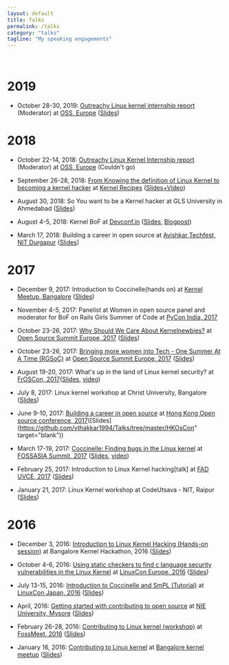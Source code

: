 ```yaml
---
layout: default
title: Talks
permalink: /talks
category: "talks"
tagline: "My speaking engagements"
---
```

<br>

# **2019**

- October 28-30, 2019: [Outreachy Linux kernel internship report](https://events19.linuxfoundation.org/events/open-source-summit-europe-2019/program/schedule/) (Moderator) at [OSS, Europe](https://events19.linuxfoundation.org/events/open-source-summit-europe-2019/) ([Slides](https://github.com/v-thakkar/Talks/blob/master/Linux_kernel_internship_report_Outreachy_OSS_EU_2019.pdf))

# **2018**

- October 22-14, 2018: [Outreachy Linux Kernel Internship report](https://events.linuxfoundation.org/events/open-source-summit-europe-2018/program/schedule/) (Moderator) at [OSS, Europe](https://events.linuxfoundation.org/events/open-source-summit-europe-2018/) (Couldn't go)

- September 26-28, 2018: [From Knowing the definition of Linux Kernel to becoming a kernel hacker](https://kernel-recipes.org/en/2018/talks/from-knowing-the-definition-of-linux-kernel-to-becoming-a-kernel-hacker/) at [Kernel Recipes](https://kernel-recipes.org/en/2018/) ([Slides+Video](https://kernel-recipes.org/en/2018/talks/from-knowing-the-definition-of-linux-kernel-to-becoming-a-kernel-hacker/))

- August 30, 2018: So You want to be a Kernel hacker at GLS University in Ahmedabad ([Slides](https://github.com/v-thakkar/Talks/blob/master/so_you_want-to_be_a_kernel_hacker.pdf))

- August 4-5, 2018: Kernel BoF at [Devconf.in](https://devconf.info/in) ([Slides](https://github.com/v-thakkar/Talks/tree/master/Kernel_BoF), [Blogpost](https://vaishalithakkar.in/other/2018/08/09/kernel-bof-at-devconf.html))

- March 17, 2018: Building a career in open source at [Avishkar Techfest, NIT Durgapur](https://www.facebook.com/aavishkar.nitd/) ([Slides](https://github.com/v-thakkar/Talks/blob/master/Building_a_career_in_open_source_NIT_Durgapur.pdf))


# **2017**

- December 9, 2017: Introduction to Coccinelle(hands on) at [Kernel Meetup, Bangalore](https://kernelmeetup.wordpress.com/2017/12/14/kernel-meetup-a-report/) ([Slides](https://github.com/v-thakkar/Talks/blob/master/Introduction%20to%20Coccinelle_Bangalore_kernel_meetup_december.pdf))

- November 4-5, 2017: Panelist at Women in open source panel and moderator for BoF on Rails Girls Summer of Code at [PyCon India, 2017](https://in.pycon.org/2017/)

- October 23-26, 2017: [Why Should We Care About Kernelnewbies?](http://sched.co/BxK3) at [Open Source Summit Europe, 2017](https://events17.linuxfoundation.org/events/open-source-summit-europe) ([Slides](https://github.com/nerdyvaishali/Talks/blob/master/Open%20Source%20Summit%2C%20Europe%20-%20Kernelnewbies%20talk.pdf))

- October 23-26, 2017: [Bringing more women into Tech - One Summer At A Time (RGSoC)](https://osseu17.sched.com/event/ByKR?iframe=no) at [Open Source Summit Europe, 2017](https://events17.linuxfoundation.org/events/open-source-summit-europe) ([Slides](https://github.com/v-thakkar/Talks/blob/master/RGSoC%20-%20Open%20source%20summit%2C%20EU.pdf))

- August 19-20, 2017: What's up in the land of Linux kernel security? at [FrOSCon, 2017](https://www.froscon.de/en/program/)([Slides](https://github.com/v-thakkar/Talks/blob/master/FrosCon_what's_up_in_the_land_of_linux_kernel_security.pdf), [video](https://www.youtube.com/watch?v=miO-pZf3V8c))

- July 8, 2017: Linux kernel workshop at Christ University, Bangalore ([Slides](https://github.com/v-thakkar/Linux-Kernel-Workshop/blob/master/Linux_kernel_workshop_christ.pdf))

- June 9-10, 2017: [Building a career in open source](https://hkoscon.org/2017/topics/building-a-career-in-open-source/) at [Hong Kong Open source conference, 2017](https://hkoscon.org/2017/topics/building-a-career-in-open-source/)([Slides](https://github.com/vthakkar1994/Talks/tree/master/HKOsCon" target="blank"))

- March 17-19, 2017: [Coccinelle: Finding bugs in the Linux kernel](https://2017.fossasia.org/tracks.html#2847) at [FOSSASIA Summit, 2017](http://2017.fossasia.org/) ([Slides](https://github.com/v-thakkar/Talks/blob/master/FOSSASIA_Coccinelle_talk.pdf), [video](https://www.youtube.com/watch?v=2sfJ9HNlU5w))

- February 25, 2017: Introduction to Linux Kernel hacking[talk] at [FAD UVCE, 2017](https://fedoraproject.org/wiki/FAD_UVCE_2017) ([Slides](https://github.com/v-thakkar/Linux-Kernel-Workshop/blob/master/UVCE_BLR_talk.pdf ))
							
- January 21, 2017: Linux Kernel workshop at CodeUtsava - NIT, Raipur ([Slides](https://github.com/v-thakkar/Linux-Kernel-Workshop/tree/master/NIT_raipur_workshop))


# **2016**

- December 3, 2016: [Introduction to Linux Kernel Hacking (Hands-on session)](https://kernelmeetup.wordpress.com/2016/11/30/kernel-hackathon-agenda/) at Bangalore Kernel Hackathon, 2016 ([Slides](https://github.com/v-thakkar/Talks/blob/master/Introduction%20to%20Linux%20Kernel%20Hacking.pdf))

- October 4-6, 2016: [Using static checkers to find c language security vulnerabilities in the Linux Kernel](https://linuxconcontainerconeurope2016.sched.org/event/7oA2?iframe=no) at [LinuxCon Europe, 2016](http://events.linuxfoundation.org/events/linuxcon-europe/) ([Slides](http://events.linuxfoundation.org/sites/events/files/slides/Using%20static%20checking%20to%20find%20security%20vulnerabilities%20in%20the%20Linux%20Kernel.pdf))

- July 13-15, 2016: [Introduction to Coccinelle and SmPL (Tutorial)](https://lcccjapan2016.sched.org/event/7Edf/introduction-to-coccinelle-and-smpl-vaishali-thakkar-oracle) at [LinuxCon Japan, 2016](https://lcccjapan2016.sched.com/) ([Slides](https://github.com/v-thakkar/Talks/tree/master/LinuxCon_Japan))

- April, 2016: [Getting started with contributing to open source](https://www.facebook.com/media/set/?set=a.496237300560501.1073741843.372967162887516&type=3) at [NIE University, Mysore](http://www.nie.ac.in/) ([Slides](https://github.com/v-thakkar/Talks/blob/master/NIE_IEEE_Presentation.pdf))

- February 26-28, 2016: [Contributing to Linux kernel (workshop)](https://fossmeet-nitc.talkfunnel.com/2016/19-contributing-to-linux-kernel-workshop) at [FossMeet, 2016](https://fossmeet-nitc.talkfunnel.com/2016/) ([Slides](https://github.com/v-thakkar/Linux-Kernel-Workshop/tree/master/FossMeet_2016_workshop))

- January 16, 2016: [Contributing to Linux kernel](https://kernelmeetup.wordpress.com/2016/01/14/workshop/) at [Bangalore kernel meetup](https://kernelmeetup.wordpress.com/2016/02/02/kernel-meetup-bangalore-a-report/) ([Slides](https://github.com/v-thakkar/Linux-Kernel-Workshop/tree/master/Kernel_meetup_workshop))


